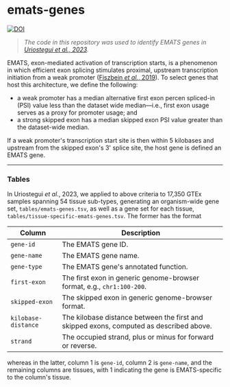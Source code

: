 
# emats-genes
[![DOI](https://zenodo.org/badge/DOI/10.5281/zenodo.8015003.svg)](https://doi.org/10.5281/zenodo.8015003)
>*The code in this repository was used to identify EMATS genes in
> [Uriostegui et al., 2023](https://www.biorxiv.org/content/10.1101/2022.09.16.508316v1).*    

 EMATS, exon-mediated activation of transcription starts, is a phenomenon in which efficient exon splicing stimulates proximal, upstream transcription initiation from a weak promoter ([Fiszbein *et al.*, 2019](https://www.cell.com/cell/fulltext/S0092-8674(19)31223-1?_returnURL=https%3A%2F%2Flinkinghub.elsevier.com%2Fretrieve%2Fpii%2FS0092867419312231%3Fshowall%3Dtrue)). To select genes that host this architecture, we define the following:    
- a weak promoter has a median alternative first exon percen spliced-in (PSI) value less than the dataset wide median—i.e., first exon usage serves as a proxy for promoter usage; and    
- a strong skipped exon has a median skipped exon PSI value greater than the dataset-wide median.    
    
If a weak promoter's transcription start site is then within 5 kilobases and upstream from the skipped exon's 3' splice site, the host gene is defined an EMATS gene.    

--- 

### Tables    
In Uriostegui *et al.*, 2023, we applied to above criteria to 17,350 GTEx 
samples spanning 54 tissue sub-types, generating an organism-wide gene set, 
`tables/emats-genes.tsv`, as well as a gene set for each tissue, 
`tables/tissue-specific-emats-genes.tsv`. The former has the format
    
| Column              | Description                                                                             |
|---------------------|-----------------------------------------------------------------------------------------|
| `gene-id`           | The EMATS gene ID.                                                                      |
| `gene-name`         | The EMATS gene name.                                                                    |  
| `gene-type`         | The EMATS gene's annotated function.                                                    |
| `first-exon`        | The first exon in generic genome-browser format, e.g., `chr1:100-200`.                  |  
| `skipped-exon`      | The skipped exon in generic genome-browser format.                                      |  
| `kilobase-distance` | The kilobase distance between the first and skipped exons, computed as described above. |  
| `strand`            | The occupied strand, plus or minus for forward or reverse.                              |  

whereas in the latter, column 1 is `gene-id`, column 2 is `gene-name`, and the 
remaining columns are tissues, with 1 indicating the gene is EMATS-specific to
the column's tissue.
